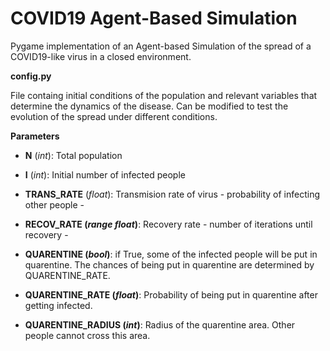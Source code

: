 # COVID19 Agent-Based Simulation

Pygame implementation of an Agent-based Simulation of the spread of a COVID19-like virus in a closed environment.

**config.py**

File containg initial conditions of the population and relevant variables that determine the dynamics of the disease.
Can be modified to test the evolution of the spread under different conditions. 

**Parameters**

  - **N** (*int*): Total population
  
  - **I** (*int*): Initial number of infected people

  - **TRANS_RATE** (*float*): Transmision rate of virus - probability of infecting other people -
  
  - **RECOV_RATE (*range float*)**: Recovery rate - number of iterations until recovery -

  - **QUARENTINE (*bool*)**: if True, some of the infected people will be put in quarentine. The chances of being put in quarentine are determined by QUARENTINE_RATE.
  
  - **QUARENTINE_RATE (*float*)**: Probability of being put in quarentine after getting infected.
  
  - **QUARENTINE_RADIUS (*int*)**: Radius of the quarentine area. Other people cannot cross this area. 
